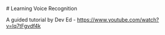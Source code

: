 # Learning Voice Recognition

A guided tutorial by Dev Ed
- https://www.youtube.com/watch?v=lq7tFgvdf4k